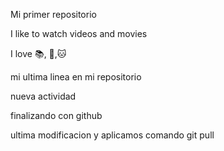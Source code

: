 Mi primer repositorio

I like to watch videos and movies

I love :books:, :hamburger:,:cat:

mi ultima linea en mi repositorio

nueva actividad

finalizando con github

ultima modificacion y aplicamos comando git pull
